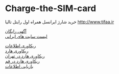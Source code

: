 # Charge-the-SIM-card
خرید شارژ ایرانسل همراه اول رایتل تالیا http://www.tifaa.ir

<a href="https://www.panikad.com/">آگهی رایگان</a><br>
<a href="https://www.panikad.com/sites/">لیست سایت های ایرانی</a><br>

<a href="https://www.panikad.com/k/ریکاوری-اطلاعات/">ریکاوری اطلاعات</a><br>
<a href="https://www.panikad.com/k/ریکاوری-هارد/">ریکاوری هارد</a><br>
<a href="https://www.panikad.com/k/ریکاوری-هارد-در-تهران/">ریکاوری هارد در تهران</a><br>
<a href="https://www.panikad.com/k/ریکاوری-هارد-در-قم/">ریکاوری هارد در قم</a><br>
<a href="https://www.panikad.com/k/بازیابی-اطلاعات/">بازیابی اطلاعات</a><br>
